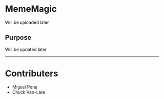# MemeMagic

Will be uploaded later

## Purpose

Will be updated later

----------------------------
# Contributers
* Miguel Pena
* Chuck Van-Lare

